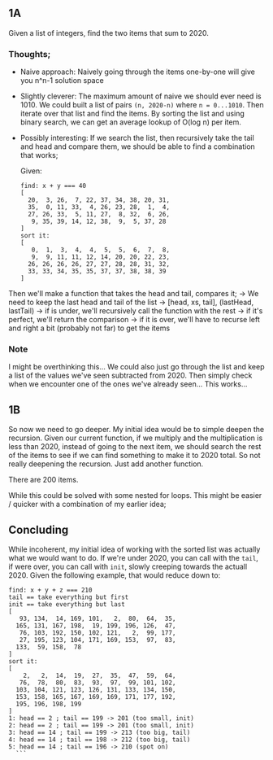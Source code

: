 ## 1A
Given a list of integers, find the two items that sum to 2020.
### Thoughts;
- Naive approach: Naively going through the items one-by-one will give you n^n-1 solution space
- Slightly cleverer: The maximum amount of naive we should ever need is 1010. We could built a list of pairs `(n, 2020-n)` where `n = 0...1010`. Then iterate over that list and find the items. By sorting the list and using binary search, we can get an average lookup of O(log n) per item.
- Possibly interesting: If we search the list, then recursively take the tail and head and compare them, we should be able to find a combination that works;

  Given: 
  ```
  find: x + y === 40
  [
    20,  3, 26,  7, 22, 37, 34, 38, 20, 31,
    35,  0, 11, 33,  4, 26, 23, 28,  1,  4,
    27, 26, 33,  5, 11, 27,  8, 32,  6, 26,
     9, 35, 39, 14, 12, 38,  9,  5, 37, 28
  ]
  sort it:
  [
     0,  1,  3,  4,  4,  5,  5,  6,  7,  8,
     9,  9, 11, 11, 12, 14, 20, 20, 22, 23,
    26, 26, 26, 26, 27, 27, 28, 28, 31, 32,
    33, 33, 34, 35, 35, 37, 37, 38, 38, 39
  ]
  ```

Then we'll make a function that takes the head and tail, compares it;
-> We need to keep the last head and tail of the list
-> [head, xs, tail], (lastHead, lastTail)
-> if is under, we'll recursively call the function with the rest
-> if it's perfect, we'll return the comparison
-> if it is over, we'll have to recurse left and right a bit (probably not far) to get the items

### Note
I might be overthinking this...
We could also just go through the list and keep a list of the values we've seen subtracted from 2020. Then simply check when we encounter one of the ones we've already seen... This works...

## 1B
So now we need to go deeper. My initial idea would be to simple deepen the recursion. Given our current function, if we multiply and the multiplication is less than 2020, instead of going to the next item, we should search the rest of the items to see if we can find something to make it to 2020 total. So not really deepening the recursion. Just add another function.

There are 200 items.

While this could be solved with some nested for loops. This might be easier / quicker with a combination of my earlier idea;

## Concluding
While incoherent, my initial idea of working with the sorted list was actually what we would want to do. If we're under 2020, you can call with the `tail`, if were over, you can call with `init`, slowly creeping towards the actuall 2020. Given the following example, that would reduce down to:

  ```
  find: x + y + z === 210
  tail == take everything but first
  init == take everything but last
  [
     93, 134,  14, 169, 101,   2,  80,  64,  35,
    165, 131, 167, 198,  19, 199, 196, 126,  47,
     76, 103, 192, 150, 102, 121,   2,  99, 177,
     27, 195, 123, 104, 171, 169, 153,  97,  83,
    133,  59, 158,  78
  ]
  sort it:
  [
      2,   2,  14,  19,  27,  35,  47,  59,  64,
     76,  78,  80,  83,  93,  97,  99, 101, 102,
    103, 104, 121, 123, 126, 131, 133, 134, 150,
    153, 158, 165, 167, 169, 169, 171, 177, 192,
    195, 196, 198, 199
  ]
  1: head == 2 ; tail == 199 -> 201 (too small, init)
  2: head == 2 ; tail == 199 -> 201 (too small, init)
  3: head == 14 ; tail == 199 -> 213 (too big, tail)
  4: head == 14 ; tail == 198 -> 212 (too big, tail)
  5: head == 14 ; tail == 196 -> 210 (spot on)
    ```
